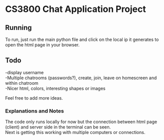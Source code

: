 # CS3800 Chat Application Project  

## Running  
To run, just run the main python file and click on the local ip it generates to open the html page in your browser.  

## Todo  
-display username  
-Multiple chatrooms (passwords?), create, join, leave on homescreen and within chatroom  
-Nicer html, colors, interesting shapes or images  


Feel free to add more ideas.

  

### Explanations and Notes  
The code only runs locally for now but the connection between html page (client) and server side in the terminal can be seen.  
Next is getting this working with multiple computers or connections.
